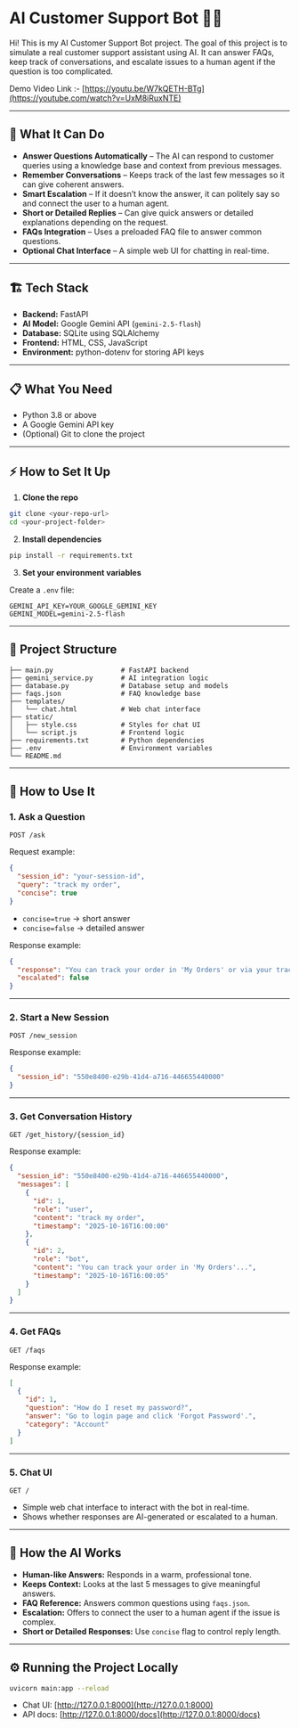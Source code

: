 # AI Customer Support Bot 🤖💬

Hi! This is my AI Customer Support Bot project. The goal of this project is to simulate a real customer support assistant using AI. It can answer FAQs, keep track of conversations, and escalate issues to a human agent if the question is too complicated.

Demo Video Link :- [https://youtu.be/W7kQETH-BTg](https://youtube.com/watch?v=UxM8iRuxNTE)

---

## 🌟 What It Can Do

* **Answer Questions Automatically** – The AI can respond to customer queries using a knowledge base and context from previous messages.
* **Remember Conversations** – Keeps track of the last few messages so it can give coherent answers.
* **Smart Escalation** – If it doesn’t know the answer, it can politely say so and connect the user to a human agent.
* **Short or Detailed Replies** – Can give quick answers or detailed explanations depending on the request.
* **FAQs Integration** – Uses a preloaded FAQ file to answer common questions.
* **Optional Chat Interface** – A simple web UI for chatting in real-time.

---

## 🏗️ Tech Stack

* **Backend:** FastAPI
* **AI Model:** Google Gemini API (`gemini-2.5-flash`)
* **Database:** SQLite using SQLAlchemy
* **Frontend:** HTML, CSS, JavaScript
* **Environment:** python-dotenv for storing API keys

---

## 📋 What You Need

* Python 3.8 or above
* A Google Gemini API key
* (Optional) Git to clone the project

---

## ⚡ How to Set It Up

1. **Clone the repo**

```bash
git clone <your-repo-url>
cd <your-project-folder>
```

2. **Install dependencies**

```bash
pip install -r requirements.txt
```

3. **Set your environment variables**

Create a `.env` file:

```env
GEMINI_API_KEY=YOUR_GOOGLE_GEMINI_KEY
GEMINI_MODEL=gemini-2.5-flash
```

---

## 📁 Project Structure

```
├── main.py                 # FastAPI backend
├── gemini_service.py       # AI integration logic
├── database.py             # Database setup and models
├── faqs.json               # FAQ knowledge base
├── templates/
│   └── chat.html           # Web chat interface
├── static/
│   ├── style.css           # Styles for chat UI
│   └── script.js           # Frontend logic
├── requirements.txt        # Python dependencies
├── .env                    # Environment variables
└── README.md
```

---

## 📡 How to Use It

### 1. Ask a Question

```
POST /ask
```

Request example:

```json
{
  "session_id": "your-session-id",
  "query": "track my order",
  "concise": true
}
```

* `concise=true` → short answer
* `concise=false` → detailed answer

Response example:

```json
{
  "response": "You can track your order in 'My Orders' or via your tracking email.",
  "escalated": false
}
```

---

### 2. Start a New Session

```
POST /new_session
```

Response example:

```json
{
  "session_id": "550e8400-e29b-41d4-a716-446655440000"
}
```

---

### 3. Get Conversation History

```
GET /get_history/{session_id}
```

Response example:

```json
{
  "session_id": "550e8400-e29b-41d4-a716-446655440000",
  "messages": [
    {
      "id": 1,
      "role": "user",
      "content": "track my order",
      "timestamp": "2025-10-16T16:00:00"
    },
    {
      "id": 2,
      "role": "bot",
      "content": "You can track your order in 'My Orders'...",
      "timestamp": "2025-10-16T16:00:05"
    }
  ]
}
```

---

### 4. Get FAQs

```
GET /faqs
```

Response example:

```json
[
  {
    "id": 1,
    "question": "How do I reset my password?",
    "answer": "Go to login page and click 'Forgot Password'.",
    "category": "Account"
  }
]
```

---

### 5. Chat UI

```
GET /
```

* Simple web chat interface to interact with the bot in real-time.
* Shows whether responses are AI-generated or escalated to a human.

---

## 🧠 How the AI Works

* **Human-like Answers:** Responds in a warm, professional tone.
* **Keeps Context:** Looks at the last 5 messages to give meaningful answers.
* **FAQ Reference:** Answers common questions using `faqs.json`.
* **Escalation:** Offers to connect the user to a human agent if the issue is complex.
* **Short or Detailed Responses:** Use `concise` flag to control reply length.

---

## ⚙️ Running the Project Locally

```bash
uvicorn main:app --reload
```

* Chat UI: [http://127.0.0.1:8000](http://127.0.0.1:8000)
* API docs: [http://127.0.0.1:8000/docs](http://127.0.0.1:8000/docs)




